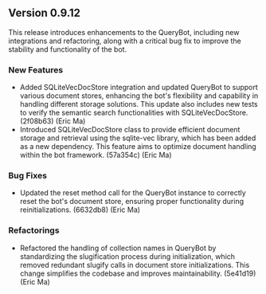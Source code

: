 ## Version 0.9.12

This release introduces enhancements to the QueryBot, including new integrations and refactoring, along with a critical bug fix to improve the stability and functionality of the bot.

### New Features

- Added SQLiteVecDocStore integration and updated QueryBot to support various document stores, enhancing the bot's flexibility and capability in handling different storage solutions. This update also includes new tests to verify the semantic search functionalities with SQLiteVecDocStore. (2f08b63) (Eric Ma)
- Introduced SQLiteVecDocStore class to provide efficient document storage and retrieval using the sqlite-vec library, which has been added as a new dependency. This feature aims to optimize document handling within the bot framework. (57a354c) (Eric Ma)

### Bug Fixes

- Updated the reset method call for the QueryBot instance to correctly reset the bot's document store, ensuring proper functionality during reinitializations. (6632db8) (Eric Ma)

### Refactorings

- Refactored the handling of collection names in QueryBot by standardizing the slugification process during initialization, which removed redundant slugify calls in document store initializations. This change simplifies the codebase and improves maintainability. (5e41d19) (Eric Ma)

